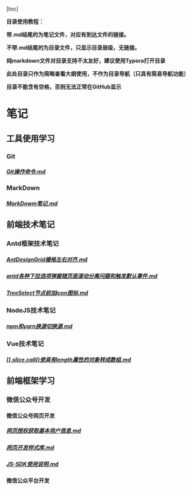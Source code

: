 [toc]

**目录使用教程：**

**带.md结尾的为笔记文件，对应有到达文件的链接。**

**不带.md结尾的为目录文件，只显示目录层级，无链接。**

**纯markdown文件对目录支持不太友好，建议使用Typora打开目录**  

**此处目录只作为简略查看大纲使用，不作为目录导航（只具有简易导航功能）**

**目录不能含有空格，否则无法正常在GitHub显示**



# 笔记

## 工具使用学习

### Git  

##### [Git操作命令.md](工具使用学习/Git/Git操作命令/Git操作命令.md)

### MarkDown

##### [MarkDowm笔记.md](工具使用学习/MarkDown/SUMMARY.md) 


## 前端技术笔记

### Antd框架技术笔记

##### [AntDesignGrid栅格左右对齐.md](前端技术笔记/Antd框架技术笔记/AntDesignGrid栅格左右对齐/AntDesignGrid栅格左右对齐.md)

##### [antd各种下拉选项弹窗随页面滚动分离问题和触发默认事件.md ](前端技术笔记/Antd框架技术笔记/antd各种下拉选项弹窗随页面滚动分离问题和触发默认事件/antd各种下拉选项弹窗随页面滚动分离问题和触发默认事件.md)

##### [TreeSelect节点前加icon图标.md](前端技术笔记/Antd框架技术笔记/TreeSelect节点前加icon图标/TreeSelect节点前加icon图标.md)



### NodeJS技术笔记

##### [npm和yarn换源切换源.md](前端技术笔记/NodeJS技术笔记/npm和yarn换源切换源/npm和yarn换源切换源.md) 



### Vue技术笔记

##### [[].slice.call()使具有length属性的对象转成数组.md](前端技术笔记/Vue技术笔记/[].slice.call()使具有length属性的对象转成数组/[].slice.call()使具有length属性的对象转成数组.md)



## 前端框架学习

### 微信公众号开发



#### 微信公众号网页开发

##### [网页授权获取基本用户信息.md](前端框架学习/微信公众号开发/微信公众号网页开发/网页授权获取基本用户信息/网页授权获取基本用户信息.md)  

##### [网页开发样式库.md](前端框架学习/微信公众号开发/微信公众号网页开发/网页开发样式库/网页开发样式库.md)

##### [JS-SDK使用说明.md](前端框架学习/微信公众号开发/微信公众号网页开发/JS-SDK使用说明/JS-SDK使用说明.md)  



#### 微信公众平台开发

